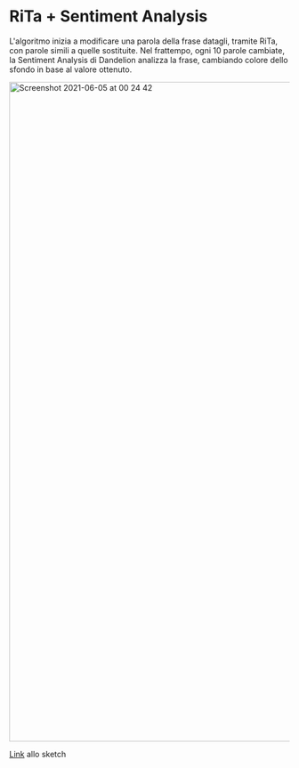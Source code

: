 # RiTa + Sentiment Analysis

L'algoritmo inizia a modificare una parola della frase datagli, tramite RiTa, con parole simili a quelle sostituite. 
Nel frattempo, ogni 10 parole cambiate, la Sentiment Analysis di Dandelion analizza la frase, cambiando colore dello sfondo in base al valore ottenuto.

<img width="1186" alt="Screenshot 2021-06-05 at 00 24 42" src="https://user-images.githubusercontent.com/76455312/120868489-77c28300-c594-11eb-8f74-f1fb9cd8d6ce.png">

[Link](https://editor.p5js.org/emanuelepizzuti/full/y5iFb4jkX) allo sketch
